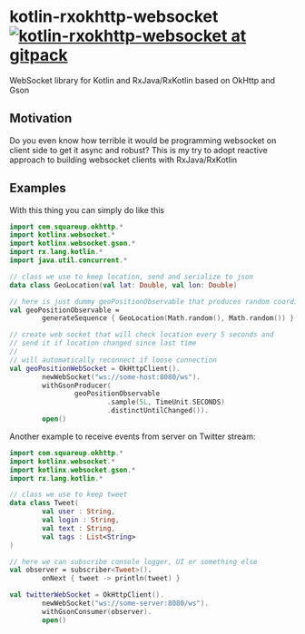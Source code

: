 # kotlin-rxokhttp-websocket  [![kotlin-rxokhttp-websocket at gitpack](https://jitpack.io/v/cy6erGn0m/kotlin-rxokhttp-websocket.svg)](https://jitpack.io/#cy6erGn0m/kotlin-rxokhttp-websocket)

WebSocket library for Kotlin and RxJava/RxKotlin based on OkHttp and Gson

## Motivation
Do you even know how terrible it would be programming 
websocket on client side to get it async and robust? This is my try to adopt reactive approach to building websocket 
clients with RxJava/RxKotlin

## Examples
With this thing you can simply do like this

```kotlin
import com.squareup.okhttp.*
import kotlinx.websocket.*
import kotlinx.websocket.gson.*
import rx.lang.kotlin.*
import java.util.concurrent.*

// class we use to keep location, send and serialize to json
data class GeoLocation(val lat: Double, val lon: Double)

// here is just dummy geoPositionObservable that produces random coordinates
val geoPositionObservable =
        generateSequence { GeoLocation(Math.random(), Math.random()) }.toObservable()

// create web socket that will check location every 5 seconds and
// send it if location changed since last time
//
// will automatically reconnect if loose connection
val geoPositionWebSocket = OkHttpClient().
        newWebSocket("ws://some-host:8080/ws").
        withGsonProducer(
                geoPositionObservable
                        .sample(5L, TimeUnit.SECONDS)
                        .distinctUntilChanged()).
        open()
```

Another example to receive events from server on Twitter stream:

```kotlin
import com.squareup.okhttp.*
import kotlinx.websocket.*
import kotlinx.websocket.gson.*
import rx.lang.kotlin.*

// class we use to keep tweet
data class Tweet(
        val user : String,
        val login : String,
        val text : String,
        val tags : List<String>
)

// here we can subscribe console logger, UI or something else
val observer = subscriber<Tweet>().
        onNext { tweet -> println(tweet) }

val twitterWebSocket = OkHttpClient().
        newWebSocket("ws://some-server:8080/ws").
        withGsonConsumer(observer).
        open()
```
